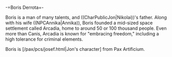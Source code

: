 -=Boris Derrota=-

Boris is a man of many talents, and ((CharPublicJon|Nikolai))'s father. Along with his wife ((NPCAnnika|Annika)), Boris founded a mid-sized space settlement called Arcadia, home to around 50 or 100 thousand people. Even more than Canis, Arcadia is known for &quot;embracing freedom,&quot; including a high tolerance for criminal elements.

Boris is [/pax/pcs/josef.html|Jon's character] from Pax Artificium.
